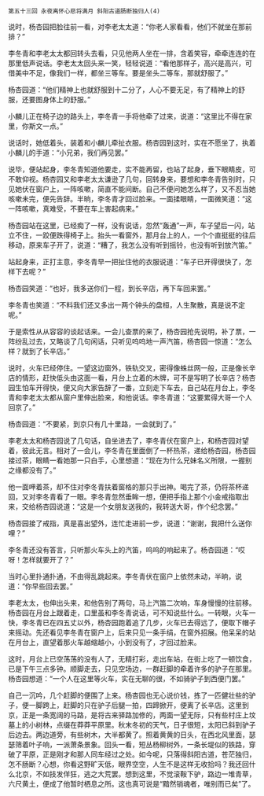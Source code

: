     第五十三回 永夜离怀心悲将满月 斜阳古道肠断独归人(4) 

   说时，杨杏园把脸往前一看，对李老太太道：“你老人家看看，他们不就坐在那前排？”

   李冬青和李老太太都回转头去看，只见他两人坐在一排，含着笑容，牵牵连连的在那里低声说话。李老太太回头来一笑，轻轻说道：“看他那样子，高兴是高兴，可借美中不足，像我们一样，都坐三等车。要是坐头二等车，那就舒服了。”

   杨杏园道：“他们精神上也就舒服到十二分了，人心不要无足，有了精神上的舒服，还要图身体上的舒服。”

   小麟儿正在椅子边的路头上，李冬青一手将他牵了过来，说道：“这里比不得在家里，你斯文一点。”

   说话时，她低着头，装着和小麟儿牵扯衣服。杨杏园到这时，实在不愿坐了，执着小麟儿的手道：“小兄弟，我们再见罢。”

   说毕，便站起身，李冬青知道他要走，实不能再留，也站了起身，垂下眼睛皮，可不敢仰视。杨杏园又和李老太太谦逊了几句，回转身来，要想和李冬青告别时，只见她伏在窗户上，一阵咳嗽，简直不能间断。自己不便问她怎么样了，又不忍当她咳嗽未完，便先告辞。半晌，李冬青才回过脸来。一面揉眼睛，一面微笑道：“这一阵咳嗽，真难受，不要在车上害起病来。”

   杨杏园站在这里，已经痴了一样，没有说话，忽然“轰通”一声，车子望后一闪，站立不住，一跤便跌得椅子上。抬头一看窗外，那月台上的人，一个个直挺挺的往后移动，原来车子开了，说道：“糟了，我怎么没有听到摇铃，也没有听到放汽笛。”

   站起身来，正打主意，李冬青早一把扯住他的衣服说道：“车子已开得很快了，怎样下去呢？”

   杨杏园笑道：“也好，我多送你们一程，到长辛店，再下车回来罢。”

   李冬青也笑道：“不料我们还又多出一两个钟头的盘桓，人生聚散，真是说不定呢。”

   于是索性从从容容的谈起话来。一会儿查票的来了，杨杏园抢先说明，补了票，一阵纷乱过去，又略谈了几句闲话，只听见呜呜地一声汽笛，杨杏园一惊道：“怎么样？就到了长辛店。”

   说时，火车已经停住。一望这边窗外，铁轨交叉，密得像蛛丝网一般，正是像长辛店的情形，赶快低头由这面一看，月台上立着的木牌，可不是写明了长辛店？杨杏园生怕车开得快，便又向大家告辞了一番，立刻走下车去，自己站在月台上，李冬青和李老太太都从窗户里伸出脸来，和他说话。李冬青道：“这要累得大哥一个人回京了。”

   杨杏园道：“不要紧，到京只有几十里路，一会就到了。”

   李老太太和杨杏园说了几句话，自坐进去了，李冬青伏在窗户上，和杨杏园对望着，彼此无言。相对了一会儿，李冬青在里面倒了一杯热茶，递给杨杏园，杨杏园接过茶，眼睛一看她那一只白手，心里想道：“现在为什么兄妹名义所限，一握别之缘都没有了。”

   他一面呷着茶，却不住对李冬青扶着窗格的那只手出神。喝完了茶，仍将茶杯递回，又对李冬青看了一眼。李冬青忽然垂眸一想，便把手指上那个小金戒指取出来，交给杨杏园说道：“这是一个女朋友送我的，我转送大哥，作个纪念罢。”

   杨杏园接了戒指，真是喜出望外，连忙走进前一步，说道：“谢谢，我把什么送你哩？”

   李冬青还没有答言，只听那火车头上的汽笛，呜呜的响起来了。杨杏园道：“哎呀！怎样就要开了？”

   当时心里扑通扑通，不由得乱跳起来。李冬青伏在窗户上依然未动，半晌，说道：“你早些回去罢。”

   李老太太，也伸出头来，和他告别了两句，马上汽笛二次响，车身慢慢的往前移。杨杏园在月台上跟着走，口里虽和李冬青说话，可不知说些什么。一转眼，火车一快，李冬青已在四五丈以外，杨杏园跑着追了几步，火车已去得远了，便取下帽子来摇动。先还看见李冬青在窗户上，后来只见一条手绢，在窗外招展。他呆呆的站在月台上，直望着那火车越缩越小，小到没有了，才回过脸来。

   这时，月台上已空荡荡的没有人了，无精打彩，走出车站，在街上吃了一顿饮食，已是下午三点多钟。顺脚走去，只见空场边，一群赶脚的牵着许多的驴子在那里。杨杏园想道：“一个人在这里等火车，实在无聊的很，不如骑驴子到西便门罢。”

   自己一沉吟，几个赶脚的便围了上来。杨杏园也无心说价钱，拣了一匹健壮些的驴子，便一脚跨上，赶脚的只在驴子后腿一拍，四蹄掀开，便离了长辛店。这里到京，正是一条宽阔的马路，是将古来驿路加修的，两面一望无际，只有些村庄上坟墓上的小树林，点缀在莽莽平原里。秋末冬初的天气，日子很短，太阳已斜到驴子后边去。两边道旁，有些树木，大半都黄了。照着黄黄的日头，在西北风里面，瑟瑟筛着叶子响，一派萧条景象。回头一看，短丛杨柳树外，一条长堤似的铁路，穿破了平原，正是刚才和那人同车经过之处。如今呢，只落得斜阳古道，苍茫独归，怎不肠断？心想，你看这野旷天低，眼界空空，人生不是这样无收拾吗？我还回什么北京，不如技发佯狂，逃之大荒罢。想到这里，不觉滚鞍下驴，路边一堆青草，六尺黄土，便成了他暂时栖息之所。这也真可说是“黯然销魂者，唯别而已矣”了。

